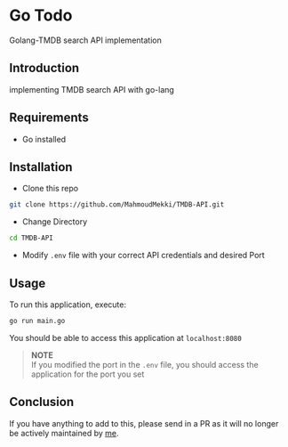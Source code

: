 # Go Todo

Golang-TMDB search API implementation
## Introduction

implementing TMDB search API with go-lang 
## Requirements

* Go installed

## Installation

* Clone this repo 

```bash
git clone https://github.com/MahmoudMekki/TMDB-API.git
```

* Change Directory

```bash
cd TMDB-API
```

* Modify `.env` file with your correct API credentials and desired Port

## Usage

To run this application, execute:

```bash
go run main.go
```

You should be able to access this application at `localhost:8080`

>**NOTE**<br>
>If you modified the port in the `.env` file, you should access the application for the port you set

## Conclusion 

If you have anything to add to this, please send in a PR as it will no longer be actively maintained by [me](https://github.com/MahmoudMekki).

